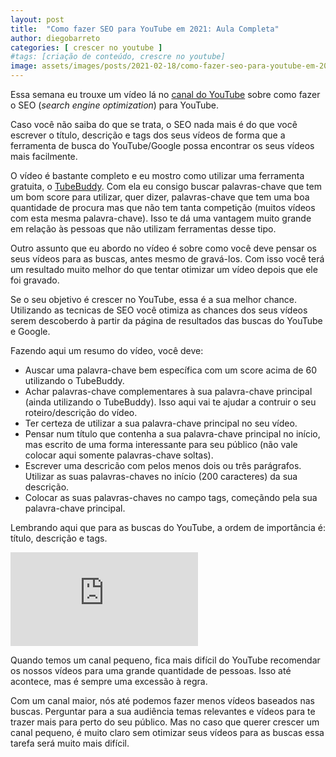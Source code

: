 ```yaml
---
layout: post
title:  "Como fazer SEO para YouTube em 2021: Aula Completa"
author: diegobarreto
categories: [ crescer no youtube ]
#tags: [criação de conteúdo, crescre no youtube]
image: assets/images/posts/2021-02-18/como-fazer-seo-para-youtube-em-2021-aula-completa-01.png
---
```


Essa semana eu trouxe um vídeo lá no [canal do YouTube](https://www.youtube.com/c/DiFora) sobre como fazer o SEO (*search engine optimization*) para YouTube.

Caso você não saiba do que se trata, o SEO nada mais é do que você escrever o título, descrição e tags dos seus vídeos de forma que a ferramenta de busca do YouTube/Google possa encontrar os seus vídeos mais facilmente.

O vídeo é bastante completo e eu mostro como utilizar uma ferramenta gratuita, o [TubeBuddy](https://www.tubebuddy.com/DiFora). Com ela eu consigo buscar palavras-chave que tem um bom score para utilizar, quer dizer, palavras-chave que tem uma boa quantidade de procura mas que não tem tanta competição (muitos vídeos com esta mesma palavra-chave). Isso te dá uma vantagem muito grande em relação às pessoas que não utilizam ferramentas desse tipo.

Outro assunto que eu abordo no vídeo é sobre como você deve pensar os seus vídeos para as buscas, antes mesmo de gravá-los. Com isso você terá um resultado muito melhor do que tentar otimizar um vídeo depois que ele foi gravado.

Se o seu objetivo é crescer no YouTube, essa é a sua melhor chance. Utilizando as tecnicas de SEO você otimiza as chances dos seus vídeos serem descoberdo à partir da página de resultados das buscas do YouTube e Google.

Fazendo aqui um resumo do vídeo, você deve:
* Auscar uma palavra-chave bem específica com um score acima de 60 utilizando o TubeBuddy.
* Achar palavras-chave complementares à sua palavra-chave principal (ainda utilizando o TubeBuddy). Isso aqui vai te ajudar a contruir o seu roteiro/descrição do vídeo.
* Ter certeza de utilizar a sua palavra-chave principal no seu vídeo.
* Pensar num título que contenha a sua palavra-chave principal no início, mas escrito de uma forma interessante para seu público (não vale colocar aqui somente palavras-chave soltas).
* Escrever uma descricão com pelos menos dois ou três parágrafos. Utilizar as suas palavras-chaves no início (200 caracteres) da sua descrição.
* Colocar as suas palavras-chaves no campo tags, começãndo pela sua palavra-chave principal.

Lembrando aqui que para as buscas do YouTube, a ordem de importância é: título, descrição e tags.

<div class="embed-responsive embed-responsive-16by9">
  <iframe class="embed-responsive-item" src="https://www.youtube.com/embed/_dCW1Z7uf_k" frameborder="0" allow="accelerometer; autoplay; clipboard-write; encrypted-media; gyroscope; picture-in-picture" allowfullscreen></iframe>
</div>

Quando temos um canal pequeno, fica mais difícil do YouTube recomendar os nossos vídeos para uma grande quantidade de pessoas. Isso até acontece, mas é sempre uma excessão à regra.

Com um canal maior, nós até podemos fazer menos vídeos baseados nas buscas. Perguntar para a sua audiência temas relevantes e vídeos para te trazer mais para perto do seu público. Mas no caso que querer crescer um canal pequeno, é muito claro sem otimizar seus vídeos para as buscas essa tarefa será muito mais difícil.
